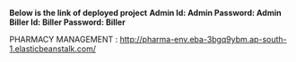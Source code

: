 **Below is the link of deployed project**
**Admin Id: Admin    Password: Admin**
**Biller Id: Biller Password: Biller**

PHARMACY MANAGEMENT : http://pharma-env.eba-3bgq9ybm.ap-south-1.elasticbeanstalk.com/
